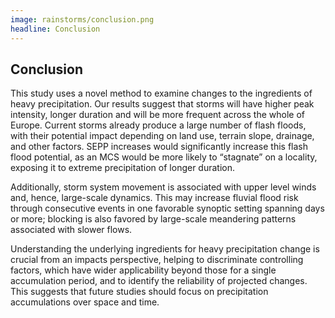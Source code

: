 ```yaml
---
image: rainstorms/conclusion.png
headline: Conclusion
---
```


## Conclusion

This study uses a novel method to examine changes to the ingredients of heavy precipitation. Our results suggest that storms will have higher peak intensity, longer duration and will be more frequent across the whole of Europe. Current storms already produce a large number of flash floods, with their potential impact depending on land use, terrain slope, drainage, and other factors. SEPP increases would significantly increase this flash flood potential, as an MCS would be more likely to “stagnate” on a locality, exposing it to extreme precipitation of longer duration. 

Additionally, storm system movement is associated with upper level winds and, hence, large-scale dynamics. This may increase fluvial flood risk through consecutive events in one favorable synoptic setting spanning days or more; blocking is also favored by large-scale meandering patterns associated with slower flows. 

Understanding the underlying ingredients for heavy precipitation change is crucial from an impacts perspective, helping to discriminate controlling factors, which have wider applicability beyond those for a single accumulation period, and to identify the reliability of projected changes. This suggests that future studies should focus on precipitation accumulations over space and time.

